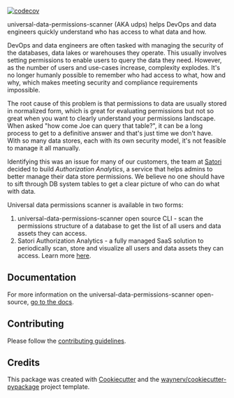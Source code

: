 [![codecov](https://codecov.io/gh/SatoriCyber/universal-data-permissions-scanner/branch/main/graph/badge.svg?token=8S85Z0CAEU)](https://codecov.io/gh/SatoriCyber/universal-data-permissions-scanner)

universal-data-permissions-scanner (AKA udps) helps DevOps and data engineers quickly understand who has access to what data and how.

DevOps and data engineers are often tasked with managing the security of the databases, data lakes or warehouses they operate. This usually involves setting permissions to enable users to query the data they need. However, as the number of users and use-cases increase, complexity explodes. It's no longer humanly possible to remember who had access to what, how and why, which makes meeting security and compliance requirements impossible.

The root cause of this problem is that permissions to data are usually stored in normalized form, which is great for evaluating permissions but not so great when you want to clearly understand your permissions landscape. When asked "how come Joe can query that table?", it can be a long process to get to a definitive answer and that's just time we don't have. With so many data stores, each with its own security model, it's not feasible to manage it all manually.

Identifying this was an issue for many of our customers, the team at [Satori](https://satoricyber.com) decided to build *Authorization Analytics*, a service that helps admins to better manage their data store permissions. We believe no one should have to sift through DB system tables to get a clear picture of who can do what with data.

Universal data permissions scanner is available in two forms:
1. universal-data-permissions-scanner open source CLI - scan the permissions structure of a database to get the list of all users and data assets they can access.
2. Satori Authorization Analytics - a fully managed SaaS solution to periodically scan, store and visualize all users and data assets they can access. Learn more [here](https://satoricyber.com).

## Documentation
For more information on the universal-data-permissions-scanner open-source, [go to the docs](https://satoricyber.github.io/universal-data-permissions-scanner/).

## Contributing
Please follow the [contributing guidelines](CONTRIBUTING.md).

## Credits
This package was created with [Cookiecutter](https://github.com/audreyr/cookiecutter) and the [waynerv/cookiecutter-pypackage](https://github.com/waynerv/cookiecutter-pypackage) project template.
